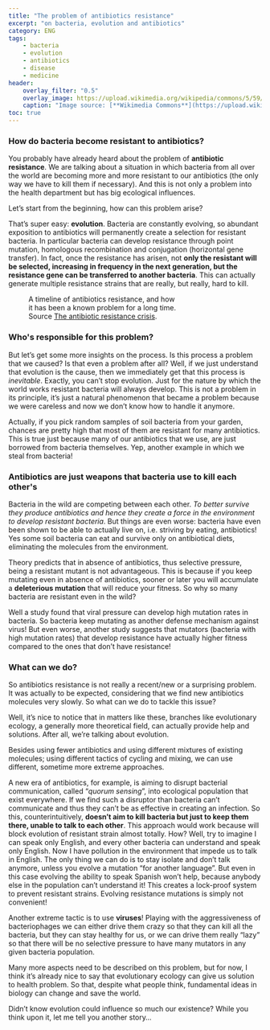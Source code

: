 ```yaml
---
title: "The problem of antibiotics resistance"
excerpt: "on bacteria, evolution and antibiotics"
category: ENG
tags:
    - bacteria
    - evolution
    - antibiotics
    - disease
    - medicine
header:
    overlay_filter: "0.5"
    overlay_image: https://upload.wikimedia.org/wikipedia/commons/5/59/Staphylococcus_aureus_%28AB_Test%29.jpg
    caption: "Image source: [**Wikimedia Commons**](https://upload.wikimedia.org/wikipedia/commons/5/59/Staphylococcus_aureus_%28AB_Test%29.jpg)"
toc: true
---
```

### How do bacteria become resistant to antibiotics?
You probably have already heard about the problem of **antibiotic resistance**. We are talking about a situation in which bacteria from all over the world are becoming more and more resistant to our antibiotics (the only way we have to kill them if necessary). And this is not only a problem into the health department but has big ecological influences.

Let’s start from the beginning, how can this problem arise?

That’s super easy: **evolution**. Bacteria are constantly evolving, so abundant exposition to antibiotics will permanently create a selection for resistant bacteria. In particular bacteria can develop resistance through point mutation, homologous recombination and conjugation (horizontal gene transfer). In fact, once the resistance has arisen, not **only the resistant will be selected, increasing in frequency in the next generation, but the resistance gene can be transferred to another bacteria**. This can actually generate multiple resistance strains that are really, but really, hard to kill.

<figure style="width: 300px" class="align-left">
        <img src="https://www.ncbi.nlm.nih.gov/pmc/articles/PMC4378521/bin/PTJ4004277-f1.jpg" alt="">
        <figcaption>A timeline of antibiotics resistance, and how it has been a known problem for a long time. Source <a href="https://www.ncbi.nlm.nih.gov/pmc/articles/PMC4378521/figure/f1-ptj4004277/">The antibiotic resistance crisis</a>.
        </figcaption>
</figure> 

### Who's responsible for this problem?
But let’s get some more insights on the process. Is this process a problem that we caused? Is that even a problem after all? Well, if we just understand that evolution is the cause, then we immediately get that this process is _inevitable_. Exactly, you can’t stop evolution. Just for the nature by which the world works resistant bacteria will always develop. This is not a problem in its principle, it’s just a natural phenomenon that became a problem because we were careless and now we don’t know how to handle it anymore.

Actually, if you pick random samples of soil bacteria from your garden, chances are pretty high that most of them are resistant for many antibiotics. This is true just because many of our antibiotics that we use, are just borrowed from bacteria themselves. Yep, another example in which we steal from bacteria!

### Antibiotics are just weapons that bacteria use to kill each other's
Bacteria in the wild are competing between each other. _To better survive they produce antibiotics and hence they create a force in the environment to develop resistant bacteria_. But things are even worse: bacteria have even been shown to be able to actually live on, i.e. striving by eating, antibiotics! Yes some soil bacteria can eat and survive only on antibiotical diets, eliminating the molecules from the environment.

Theory predicts that in absence of antibiotics, thus selective pressure, being a resistant mutant is not advantageous. This is because if you keep mutating even in absence of antibiotics, sooner or later you will accumulate a **deleterious mutation** that will reduce your fitness. So why so many bacteria are resistant even in the wild?

Well a study found that viral pressure can develop high mutation rates in bacteria. So bacteria keep mutating as another defense mechanism against virus! But even worse, another study suggests that mutators (bacteria with high mutation rates) that develop resistance have actually higher fitness compared to the ones that don’t have resistance!

### What can we do?
So antibiotics resistance is not really a recent/new or a surprising problem. It was actually to be expected, considering that we find new antibiotics molecules very slowly. So what can we do to tackle this issue?

Well, it’s nice to notice that in matters like these, branches like evolutionary ecology, a generally more theoretical field, can actually provide help and solutions. After all, we’re talking about evolution.

Besides using fewer antibiotics and using different mixtures of existing molecules; using different tactics of cycling and mixing, we can use different, sometime more extreme approaches.

A new era of antibiotics, for example, is aiming to disrupt bacterial communication, called “_quorum sensing_”, into ecological population that exist everywhere. If we find such a disruptor than bacteria can’t communicate and thus they can’t be as effective in creating an infection. So this, counterintuitively, **doesn’t aim to kill bacteria but just to keep them there, unable to talk to each other**. This approach would work because will block evolution of resistant strain almost totally. How? Well, try to imagine I can speak only English, and every other bacteria can understand and speak only English. Now I have pollution in the environment that impede us to talk in English. The only thing we can do is to stay isolate and don’t talk anymore, unless you evolve a mutation “for another language”. But even in this case evolving the ability to speak Spanish won’t help, because anybody else in the population can’t understand it! This creates a lock-proof system to prevent resistant strains. Evolving resistance mutations is simply not convenient!

Another extreme tactic is to use **viruses**! Playing with the aggressiveness of bacteriophages we can either drive them crazy so that they can kill all the bacteria, but they can stay healthy for us, or we can drive them really “lazy” so that there will be no selective pressure to have many mutators in any given bacteria population.

Many more aspects need to be described on this problem, but for now, I think it’s already nice to say that evolutionary ecology can give us solution to health problem. So that, despite what people think, fundamental ideas in biology can change and save the world.

Didn’t know evolution could influence so much our existence? While you think upon it, let me tell you another story…